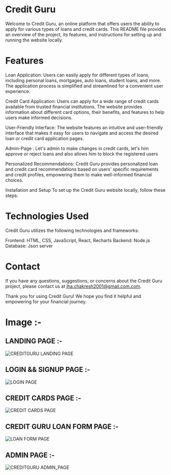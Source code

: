 # Credit Guru
Welcome to Credit Guru, an online platform that offers users the ability to apply for various types of loans and credit cards. This README file provides an overview of the project, its features, and instructions for setting up and running the website locally.

# Features
Loan Application: Users can easily apply for different types of loans, including personal loans, mortgages, auto loans, student loans, and more. The application process is simplified and streamlined for a convenient user experience.

Credit Card Application: Users can apply for a wide range of credit cards available from trusted financial institutions. The website provides information about different card options, their benefits, and features to help users make informed decisions.

User-Friendly Interface: The website features an intuitive and user-friendly interface that makes it easy for users to navigate and access the desired loan or credit card application pages.

Admin-Page : Let's admin to make changes in credit cards, let's him approve or reject loans and also allows him to block the registered users

Personalized Recommendations: Credit Guru provides personalized loan and credit card recommendations based on users' specific requirements and credit profiles, empowering them to make well-informed financial choices.


Installation and Setup
To set up the Credit Guru website locally, follow these steps:


# Technologies Used
Credit Guru utilizes the following technologies and frameworks:

Frontend: HTML, CSS, JavaScript, React, Recharts
Backend: Node.js
Database: Json server


# Contact
If you have any questions, suggestions, or concerns about the Credit Guru project, please contact us at jha.chakresh2001@gmail.com.com.

Thank you for using Credit Guru! We hope you find it helpful and empowering for your financial journey.

# Image :- 

## LANDING PAGE :- 
![CREDITGURU LANDING PAGE](https://github.com/Shreekant-totla/wonderful-sound/assets/120241122/6bc289e9-62cb-4583-ae1b-721184cc616c)

## LOGIN && SIGNUP PAGE :-

![LOGIN PAGE](https://github.com/Shreekant-totla/wonderful-sound/assets/120241122/2215897f-493f-42c9-9fcf-21551d07ca36)


## CREDIT CARDS PAGE :- 
![CREDIT CARDS PAGE](https://github.com/Shreekant-totla/wonderful-sound/assets/120241122/5448a606-10c1-4405-aa67-129fc58dae80)

## CREDIT GURU LOAN FORM PAGE :-

![LOAN FORM PAGE](https://github.com/Shreekant-totla/wonderful-sound/assets/120241122/7b255193-4d7e-4198-a682-f6185031d1c5)

## ADMIN PAGE :- 

![CREDITGURU ADMIN_PAGE](https://github.com/Shreekant-totla/wonderful-sound/assets/120241122/68c4de85-23f7-4c77-a8c0-f9667090bb86)